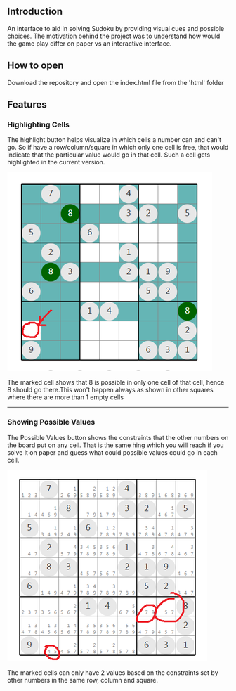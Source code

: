 ## Introduction
An interface to aid in solving Sudoku by providing visual cues and possible choices. The motivation behind the project was to understand how would the game play differ on paper vs an interactive interface.

## How to open
Download the repository and open the index.html file from the 'html' folder

## Features

### Highlighting Cells
The highlight button helps visualize in which cells a number can and can't go. So if have a row/column/square in which only one cell is free, that would indicate that the particular value would go in that cell. Such a cell gets highlighted in the current version.

![alt text](./assets/highlight.png)

The marked cell shows that 8 is possible in only one cell of that cell, hence 8 should go there.This won't happen always as shown in other squares where there are more than 1 empty cells

---

### Showing Possible Values
The Possible Values button shows the constraints that the other numbers on the board put on any cell. That is the same hing which you will reach if you solve it on paper and guess what could possible values could go in each cell.

![alt text](./assets/choices.png)

The marked cells can only have 2 values based on the constraints set by other numbers in the same row, column and square.
